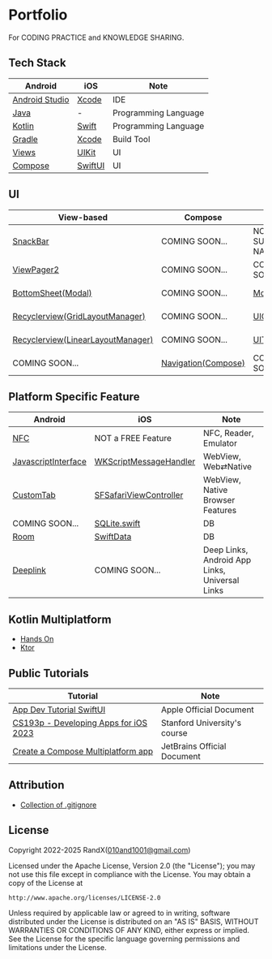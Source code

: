 # Portfolio

For CODING PRACTICE and KNOWLEDGE SHARING.

## Tech Stack

| Android                                                                         | iOS                                                       | Note                 |
|---------------------------------------------------------------------------------|-----------------------------------------------------------|----------------------|
| [Android Studio](https://developer.android.com/studio)                          | [Xcode](https://developer.apple.com/xcode/resources/)     | IDE                  |
| [Java](https://en.wikipedia.org/wiki/Java_(programming_language))               | -                                                         | Programming Language |
| [Kotlin](https://kotlinlang.org/docs/getting-started.html)                      | [Swift](https://www.swift.org/about/)                     | Programming Language |
| [Gradle](https://gradle.org/)                                                   | [Xcode](https://developer.apple.com/xcode/resources/)     | Build Tool           |
| [Views](https://developer.android.com/develop/ui/views/layout/declaring-layout) | [UIKit](https://developer.apple.com/documentation/uikit/) | UI                   |
| [Compose](https://developer.android.com/jetpack/compose)                        | [SwiftUI](https://developer.apple.com/xcode/swiftui/)     | UI                   |

## UI

| View-based                                                 | Compose                                            | UIKit                                     | SwiftUI                                 |
|------------------------------------------------------------|----------------------------------------------------|-------------------------------------------|-----------------------------------------|
| [SnackBar](/Android/SnackBar)                              | COMING SOON...                                     | NOT SUPPORTED NATIVELY                    | NOT SUPPORTED NATIVELY                  |
| [ViewPager2](/Android/ViewPager2)                          | COMING SOON...                                     | COMING SOON...                            | COMING SOON...                          |
| [BottomSheet(Modal)](/Android/BottomSheet)                 | COMING SOON...                                     | [Modal](/iOS/Modal)                       | COMING SOON...                          |
| [Recyclerview(GridLayoutManager)](/Android/RecyclerView)   | COMING SOON...                                     | [UICollectionView](/iOS/UICollectionView) | COMING SOON...                          |
| [Recyclerview(LinearLayoutManager)](/Android/RecyclerView) | COMING SOON...                                     | [UITableView](/iOS/UITableView)           | COMING SOON...                          |
| COMING SOON...                                             | [Navigation(Compose)](/Android/Navigation4Compose) | COMING SOON...                            | [NavigationStack](/iOS/NavigationStack) |

## Platform Specific Feature

| Android                                             | iOS                                                   | Note                                           |
|-----------------------------------------------------|-------------------------------------------------------|------------------------------------------------|
| [NFC](/Android/NFC)                                 | NOT a FREE Feature                                    | NFC, Reader, Emulator                          |
| [JavascriptInterface](/Android/JavascriptInterface) | [WKScriptMessageHandler](/iOS/WKScriptMessageHandler) | WebView, Web⇄Native                            |
| [CustomTab](/Android/CustomTab)                     | [SFSafariViewController](/iOS/SFSafariViewController) | WebView, Native Browser Features               |
| COMING SOON...                                      | [SQLite.swift](/iOS/SQLiteSwift)                      | DB                                             |
| [Room](/Android/Room)                               | [SwiftData](/iOS/SwiftD0ta)                           | DB                                             |
| [Deeplink](/Android/Deeplink)                       | COMING SOON...                                        | Deep Links, Android App Links, Universal Links |

## Kotlin Multiplatform

- [Hands On](/Kotlin-Multiplatform/Hands-On/)
- [Ktor](/Kotlin-Multiplatform/Ktor/)

## Public Tutorials

| Tutorial                                                                      | Note                         |
|-------------------------------------------------------------------------------|------------------------------|
| [App Dev Tutorial SwiftUI](/Public-Tutorials/AppDevTutorialSwiftUI)           | Apple Official Document      |
| [CS193p - Developing Apps for iOS 2023](/Public-Tutorials/StanfordCS193p2023) | Stanford University's course |
| [Create a Compose Multiplatform app](/Public-Tutorials/KotlinMultiplatform)   | JetBrains Official Document  |

## Attribution

- [Collection of .gitignore](https://github.com/github/gitignore)

## License

Copyright 2022-2025 RandX(<010and1001@gmail.com>)

Licensed under the Apache License, Version 2.0 (the "License");
you may not use this file except in compliance with the License.
You may obtain a copy of the License at

    http://www.apache.org/licenses/LICENSE-2.0

Unless required by applicable law or agreed to in writing, software
distributed under the License is distributed on an "AS IS" BASIS,
WITHOUT WARRANTIES OR CONDITIONS OF ANY KIND, either express or implied.
See the License for the specific language governing permissions and
limitations under the License.
